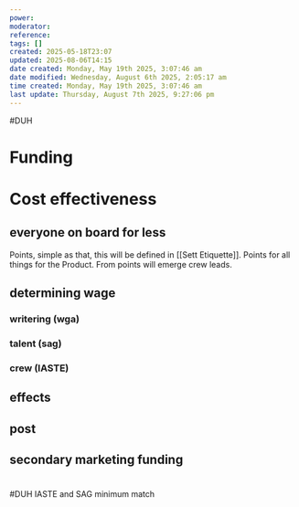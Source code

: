 ```yaml
---
power: 
moderator: 
reference: 
tags: []
created: 2025-05-18T23:07
updated: 2025-08-06T14:15
date created: Monday, May 19th 2025, 3:07:46 am
date modified: Wednesday, August 6th 2025, 2:05:17 am
time created: Monday, May 19th 2025, 3:07:46 am
last update: Thursday, August 7th 2025, 9:27:06 pm
---
```

#DUH 
# Funding


# Cost effectiveness
## everyone on board for less
Points, simple as that, this will be defined in [[Sett Etiquette]].
Points for all things for the Product.
From points will emerge crew leads.


## determining wage
### writering (wga)
### talent (sag)
### crew (IASTE)
## effects
## post
## secondary marketing funding
# 

#DUH 
IASTE and SAG minimum match
